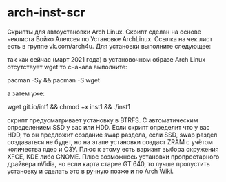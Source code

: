 # arch-inst-scr
Скрипты для автоустановки Arch Linux.
Скрипт сделан на основе чеклиста Бойко Алексея по Установке ArchLinux.
Ссылка на чек лист есть в группе vk.com/arch4u.
Для установки выполните следующее:

так как сейчас (март 2021 года) в установочном образе Arch Linux отсутствует wget то сначала выполните:

pacman -Sy && pacman -S wget

а затем уже:

wget git.io/int1 && chmod +x inst1 && ./inst1

скрипт предусматривает установку в BTRFS.
С автоматическим определением SSD у вас или HDD.
Если скрипт определит что у вас HDD, то он предложит создание swap раздела, если SSD, swap раздел создаваться не будет, но на этапе установки создаст ZRAM
 с учётом количества ядер и ОЗУ. Плюс к этому есть вариант выбора окружения XFCE, KDE либо GNOME. Плюс возможнось установки пропреетарного драйвера
  nVidia, но если карта старее GT 640, то лучше пропустить установку и сделать это в ручную позже и по Arch Wiki.
